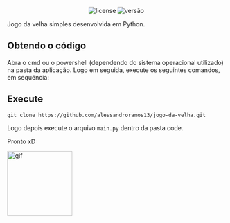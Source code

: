 <p align="center">
    <img src="https://img.shields.io/github/license/mashape/apistatus.svg" alt="license"/>
    <img src="https://img.shields.io/badge/version-2.1-blue" alt="versão">
</p>

Jogo da velha simples desenvolvida em Python.

## Obtendo o código

Abra o cmd ou o powershell (dependendo do sistema operacional utilizado) na pasta da aplicação. Logo em seguida, execute os seguintes comandos, em sequência:

## Execute

```
git clone https://github.com/alessandroramos13/jogo-da-velha.git
```

Logo depois execute o arquivo `main.py` dentro da pasta code.

Pronto xD

<img src="https://media.giphy.com/media/AFdcYElkoNAUE/giphy.gif" alt="gif" height="150px" >
